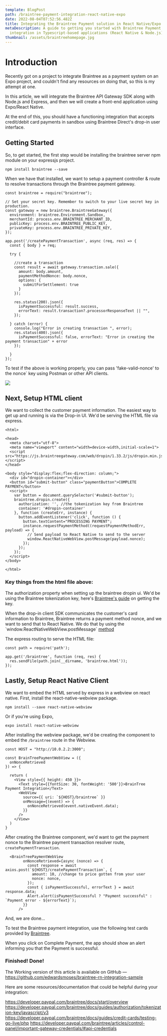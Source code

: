 ```yaml
---
template: BlogPost
path: /braintree-payment-integration-react-native-expo
date: 2022-08-04T07:52:56.482Z
title: Integrating the Braintree Payment solution in React Native/Expo and Node.js
metaDescription: A guide to getting you started with Braintree Payment Gateway
  integration in Typescript-based applications (React Native & Node.js)
thumbnail: /assets/braintreehomepage.jpg
---
```

# **Introduction**

Recently got on a project to integrate Braintree as a payment system on an Expo project, and couldn't find any resources on doing that, so this is my attempt at one. 

In this article, we will integrate the Braintree API Gateway SDK along with Node.js and Express, and then we will create a front-end application using Expo/React Native. 

At the end of this, you should have a functioning integration that accepts credit/debit card payments in sandbox using Braintree Direct's drop-in user interface. 

## Getting Started

So, to get started, the first step would be installing the braintree server npm module on your expressjs project. 

```
npm install braintree --save
```

When we have that installed, we want to setup a payment controller & route to resolve transactions through the Braintree payment gateway. 

```
const braintree = require("braintree");

// Set your secret key. Remember to switch to your live secret key in production.
const gateway = new braintree.BraintreeGateway({
  environment: braintree.Environment.Sandbox,
  merchantId: process.env.BRAINTREE_MERCHANT_ID,
  publicKey: process.env.BRAINTREE_PUBLIC_KEY,
  privateKey: process.env.BRAINTREE_PRIVATE_KEY,
});

app.post('/createPaymentTransaction', async (req, res) => {
  const { body } = req;

  try {

    //create a transaction 
    const result = await gateway.transaction.sale({
      amount: body.amount,
      paymentMethodNonce: body.nonce,
      options: {
        submitForSettlement: true
      }
    });

    res.status(200).json({
      isPaymentSuccessful: result.success,
      errorText: result.transaction?.processorResponseText || "",
    });

  } catch (error) {
    console.log("Error in creating transaction ", error);
    res.status(400).json({
      isPaymentSuccessful: false, errorText: "Error in creating the payment transaction" + error
    });

  }
});
```

To test if the above is working properly, you can pass 'fake-valid-nonce' to the nonce` key using Postman or other API clients.

![](/assets/postman.jpg)




## Next, Setup HTML client

We want to collect the customer payment information. The easiest way to get up and running is via the Drop-in UI. We'd be serving the HTML file via express. 

```
<html>

<head>
  <meta charset="utf-8">
  <meta name="viewport" content="width=device-width,initial-scale=1">
  <script src="https://js.braintreegateway.com/web/dropin/1.33.2/js/dropin.min.js"></script>
</head>

<body style="display:flex;flex-direction: column;">
  <div id="dropin-container"></div>
  <button id="submit-button" class="paymentButton">COMPLETE PAYMENT</button>
  <script>
    var button = document.querySelector('#submit-button');
    braintree.dropin.create({
      authorization: '', //the tokenization key from Braintree
      container: '#dropin-container'
    }, function (createErr, instance) {
      button.addEventListener('click', function () {
        button.textContent="PROCESSING PAYMENT";
        instance.requestPaymentMethod((requestPaymentMethodErr, payload) => {
          // Send payload to React Native to send to the server
          window.ReactNativeWebView.postMessage(payload.nonce);
        });
      });
    });
  </script>
</body>

</html>
```

### Key things from the html file above: 

The authorization property when setting up the braintree dropin ui. We'd be using the Braintree tokenization key, here's [Braintree's guide](https://developer.paypal.com/braintree/docs/guides/authorization/tokenization-key/javascript/v3) on getting the key.  

When the drop-in client SDK communicates the customer's card information to Braintree, Braintree returns a payment method nonce, and we want to send that to React Native. We do that by using the \`window.ReactNativeWebView.postMessage\` [method](https://github.com/react-native-webview/react-native-webview/blob/master/docs/Guide.md#the-windowreactnativewebviewpostmessage-method-and-onmessage-prop)

The express routing to serve the HTML file: 

```
const path = require('path');

app.get('/braintree', function (req, res) {
  res.sendFile(path.join(__dirname, 'braintree.html'));
});
```

## Lastly, Setup React Native Client

We want to embed the HTML served by express in a webview on react native. First, install the react-native-webview package. 

```
npm install --save react-native-webview
```

Or if you're using Expo, 

```
expo install react-native-webview
```

After installing the webview package, we'd be creating the component to embed the `/braintree` route in the Webview. 

```
const HOST = "http://10.0.2.2:3000";

const BrainTreePaymentWebView = ({
  onNonceRetrieved
}) => {

  return (
    <View style={{ height: 450 }}>
      <Text style={{fontSize: 30, fontWeight: '500'}}>BrainTree Payment Integration</Text>
      <WebView
        source={{ uri: `${HOST}/braintree` }}
        onMessage={(event) => {
          onNonceRetrieved(event.nativeEvent.data);
        }}
      />
    </View>
  )
}
```

After creating the Braintree component, we'd want to get the payment nonce to the Braintree payment transaction resolver route, `createPaymentTransaction`. 

```
  <BrainTreePaymentWebView
        onNonceRetrieved={async (nonce) => {
          const response = await axios.post(`${HOST}/createPaymentTransaction`, {
            amount: 10, //change to price gotten from your user
            nonce: nonce,
          });
          const { isPaymentSuccessful, errorText } = await response.data;
          Alert.alert(isPaymentSuccessful ? "Payment successful" : `Payment error - ${errorText}`);
        }}
      />
```

And, we are done... 

To test the Braintree payment integration, use the following test cards provided by [Braintree](https://developer.paypal.com/braintree/docs/guides/credit-cards/testing-go-live/php). 

When you click on Complete Payment, the app should show an alert informing you that the Payment is successful. 

### Finished! Done!

The Working version of this article is available on GitHub —
https://github.com/edwardsmoses/braintree-rn-integration-sample

Here are some resources/documentation that could be helpful during your integration:

https://developer.paypal.com/braintree/docs/start/overview
https://developer.paypal.com/braintree/docs/guides/authorization/tokenization-key/javascript/v3 https://developer.paypal.com/braintree/docs/guides/credit-cards/testing-go-live/php https://developer.paypal.com/braintree/articles/control-panel/important-gateway-credentials/#api-credentials

<!--EndFragment-->
